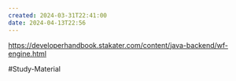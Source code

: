 ```yaml
---
created: 2024-03-31T22:41:00
date: 2024-04-13T22:56
---
```

https://developerhandbook.stakater.com/content/java-backend/wf-engine.html

#Study-Material 